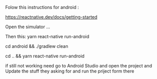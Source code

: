 Folow this instructions for android : 

https://reactnative.dev/docs/getting-started


Open the simulator ...

Then  this:
yarn react-native run-android

cd android && ./gradlew clean

cd .. && yarn react-native run-android


if still not working need go to Android Studio and open the project and Update the stuff they asking for and run the priject form there 


